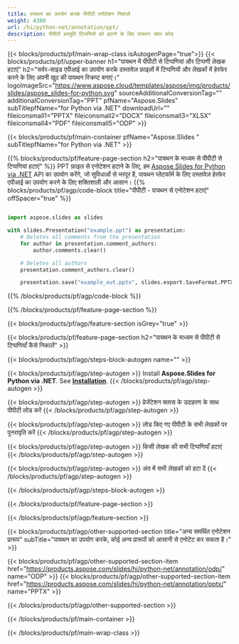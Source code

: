 ```yaml
---
title: पायथन का उपयोग करके पीपीटी एनोटेशन निकालें
weight: 4380
url: /hi/python-net/annotation/ppt/ 
description: पीपीटी प्रस्तुति टिप्पणियों को हटाने के लिए पायथन स्रोत कोड
---
```


{{< blocks/products/pf/main-wrap-class isAutogenPage="true">}}
{{< blocks/products/pf/upper-banner h1="पायथन में पीपीटी से टिप्पणियां और टिप्पणी लेखक हटाएं" h2="सर्वर-साइड एपीआई का उपयोग करके दस्तावेज़ फ़ाइलों में टिप्पणियों और लेखकों में हेरफेर करने के लिए अपनी खुद की पायथन स्क्रिप्ट बनाएं।" logoImageSrc="https://www.aspose.cloud/templates/aspose/img/products/slides/aspose_slides-for-python.svg" sourceAdditionalConversionTag="" additionalConversionTag="PPT" pfName="Aspose.Slides" subTitlepfName="for Python via .NET" downloadUrl="" fileiconsmall1="PPTX" fileiconsmall2="DOCX" fileiconsmall3="XLSX" fileiconsmall4="PDF" fileiconsmall5="ODP" >}}

{{< blocks/products/pf/main-container pfName="Aspose.Slides " subTitlepfName="for Python via .NET" >}}

{{% blocks/products/pf/feature-page-section  h2="पायथन के माध्यम से पीपीटी से टिप्पणियां हटाएं" %}}
PPT फ़ाइल से एनोटेशन हटाने के लिए, हम [Aspose.Slides for Python via .NET](https://products.aspose.com/slides/hi/python-net/) API का उपयोग करेंगे, जो सुविधाओं से भरपूर है, पायथन प्लेटफॉर्म के लिए दस्तावेज़ हेरफेर एपीआई का उपयोग करने के लिए शक्तिशाली और आसान।
{{% blocks/products/pf/agp/code-block title="पीपीटी - पायथन से एनोटेशन हटाएं" offSpacer="true" %}}

```python

import aspose.slides as slides

with slides.Presentation("example.ppt") as presentation:
    # Deletes all comments from the presentation
    for author in presentation.comment_authors:
        author.comments.clear()

    # Deletes all authors
    presentation.comment_authors.clear()

    presentation.save("example_out.pptx", slides.export.SaveFormat.PPTX)
```
{{% /blocks/products/pf/agp/code-block %}}

{{% /blocks/products/pf/feature-page-section %}}

{{< blocks/products/pf/agp/feature-section isGrey="true" >}}

{{< blocks/products/pf/feature-page-section  h2="पायथन के माध्यम से पीपीटी से टिप्पणियाँ कैसे निकालें" >}}

{{< blocks/products/pf/agp/steps-block-autogen name="" >}}

{{< blocks/products/pf/agp/step-autogen >}}
Install **Aspose.Slides for Python via .NET**. See [**Installation**](https://docs.aspose.com/slides/python-net/installation/).
{{< /blocks/products/pf/agp/step-autogen >}}

{{< blocks/products/pf/agp/step-autogen >}}
प्रेजेंटेशन क्लास के उदाहरण के साथ पीपीटी लोड करें
{{< /blocks/products/pf/agp/step-autogen >}}

{{< blocks/products/pf/agp/step-autogen >}}
लोड किए गए पीपीटी के सभी लेखकों पर पुनरावृति करें
{{< /blocks/products/pf/agp/step-autogen >}}

{{< blocks/products/pf/agp/step-autogen >}}
किसी लेखक की सभी टिप्पणियाँ हटाएं
{{< /blocks/products/pf/agp/step-autogen >}}

{{< blocks/products/pf/agp/step-autogen >}}
अंत में सभी लेखकों को हटा दें
{{< /blocks/products/pf/agp/step-autogen >}}

{{< /blocks/products/pf/agp/steps-block-autogen >}}

{{< /blocks/products/pf/feature-page-section >}}

{{< /blocks/products/pf/agp/feature-section >}}

{{< blocks/products/pf/agp/other-supported-section title="अन्य समर्थित एनोटेशन प्रारूप" subTitle="पायथन का उपयोग करके, कोई अन्य प्रारूपों को आसानी से एनोटेट कर सकता है।" >}}

{{< blocks/products/pf/agp/other-supported-section-item href="https://products.aspose.com/slides/hi/python-net/annotation/odp/" name="ODP" >}}
{{< blocks/products/pf/agp/other-supported-section-item href="https://products.aspose.com/slides/hi/python-net/annotation/pptx/" name="PPTX" >}}

{{< /blocks/products/pf/agp/other-supported-section >}}

{{< /blocks/products/pf/main-container >}}
    
{{< /blocks/products/pf/main-wrap-class >}}